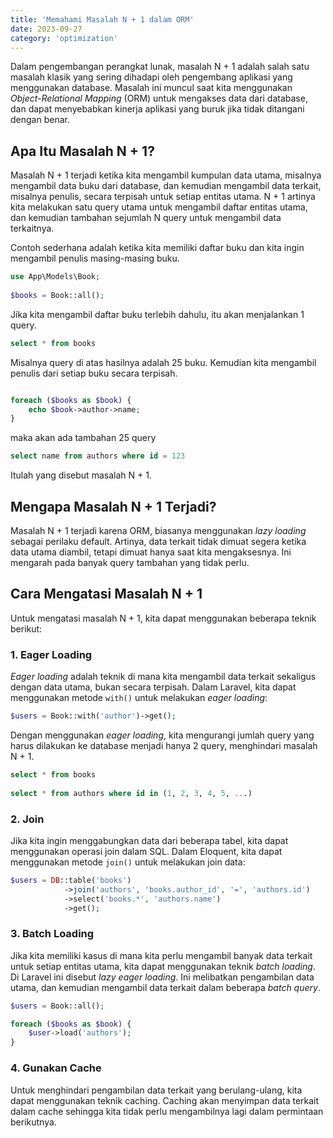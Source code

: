 ```yaml
---
title: 'Memahami Masalah N + 1 dalam ORM'
date: 2023-09-27
category: 'optimization'
---
```


Dalam pengembangan perangkat lunak, masalah N + 1 adalah salah satu masalah klasik yang sering dihadapi oleh pengembang aplikasi yang menggunakan database. Masalah ini muncul saat kita menggunakan _Object-Relational Mapping_ (ORM) untuk mengakses data dari database, dan dapat menyebabkan kinerja aplikasi yang buruk jika tidak ditangani dengan benar. 

## Apa Itu Masalah N + 1?

Masalah N + 1 terjadi ketika kita mengambil kumpulan data utama, misalnya mengambil data buku dari database, dan kemudian mengambil data terkait, misalnya penulis, secara terpisah untuk setiap entitas utama. N + 1 artinya kita melakukan satu query utama untuk mengambil daftar entitas utama, dan kemudian tambahan sejumlah N query untuk mengambil data terkaitnya.

Contoh sederhana adalah ketika kita memiliki daftar buku dan kita ingin mengambil penulis masing-masing buku. 

```php
use App\Models\Book;
 
$books = Book::all();
```

Jika kita mengambil daftar buku terlebih dahulu, itu akan menjalankan 1 query. 

```sql
select * from books
```

Misalnya query di atas hasilnya adalah 25 buku. Kemudian kita mengambil penulis dari setiap buku secara terpisah.

```php

foreach ($books as $book) {
    echo $book->author->name;
}
```
maka akan ada tambahan 25 query

```sql
select name from authors where id = 123

```
Itulah yang disebut masalah N + 1. 

## Mengapa Masalah N + 1 Terjadi?

Masalah N + 1 terjadi karena ORM, biasanya menggunakan _lazy loading_ sebagai perilaku default. Artinya, data terkait tidak dimuat segera ketika data utama diambil, tetapi dimuat hanya saat kita mengaksesnya. Ini mengarah pada banyak query tambahan yang tidak perlu.

## Cara Mengatasi Masalah N + 1

Untuk mengatasi masalah N + 1, kita dapat menggunakan beberapa teknik berikut:

### 1. Eager Loading

_Eager loading_ adalah teknik di mana kita mengambil data terkait sekaligus dengan data utama, bukan secara terpisah. Dalam Laravel, kita dapat menggunakan metode `with()` untuk melakukan _eager loading_:

```php
$users = Book::with('author')->get();
```

Dengan menggunakan _eager loading_, kita mengurangi jumlah query yang harus dilakukan ke database menjadi hanya 2 query, menghindari masalah N + 1.

```sql
select * from books
 
select * from authors where id in (1, 2, 3, 4, 5, ...)
```

### 2. Join

Jika kita ingin menggabungkan data dari beberapa tabel, kita dapat menggunakan operasi join dalam SQL. Dalam Eloquent, kita dapat menggunakan metode `join()` untuk melakukan join data:

```php
$users = DB::table('books')
            ->join('authors', 'books.author_id', '=', 'authors.id')
            ->select('books.*', 'authors.name')
            ->get();
```

### 3. Batch Loading

Jika kita memiliki kasus di mana kita perlu mengambil banyak data terkait untuk setiap entitas utama, kita dapat menggunakan teknik _batch loading_. Di Laravel ini disebut _lazy eager loading_. Ini melibatkan pengambilan data utama, dan kemudian mengambil data terkait dalam beberapa _batch query_.

```php
$users = Book::all();

foreach ($books as $book) {
    $user->load('authors');
}
```

### 4. Gunakan Cache

Untuk menghindari pengambilan data terkait yang berulang-ulang, kita dapat menggunakan teknik caching. Caching akan menyimpan data terkait dalam cache sehingga kita tidak perlu mengambilnya lagi dalam permintaan berikutnya.